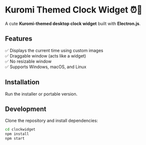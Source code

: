 # Kuromi Themed Clock Widget ⏰🌸

A cute **Kuromi-themed desktop clock widget** built with **Electron.js**.

## Features
✅ Displays the current time using custom images  
✅ Draggable window (acts like a widget)  
✅ No resizable window  
✅ Supports Windows, macOS, and Linux  

## Installation
  Run the installer or portable version.

## Development
Clone the repository and install dependencies:

```sh
cd clockwidget
npm install
npm start
